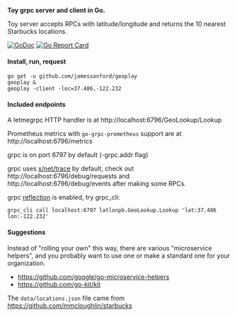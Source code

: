 **Toy grpc server and client in Go.**

Toy server accepts RPCs with latitude/longitude and returns the 10 nearest Starbucks locations.

[![GoDoc](https://godoc.org/github.com/jamessanford/geoplay?status.svg)](https://godoc.org/github.com/jamessanford/geoplay)
[![Go Report Card](https://goreportcard.com/badge/github.com/jamessanford/geoplay)](https://goreportcard.com/report/github.com/jamessanford/geoplay)

#### Install, run, request

```
go get -u github.com/jamessanford/geoplay
geoplay &
geoplay -client -loc=37.486,-122.232
```

#### Included endpoints

A letmegrpc HTTP handler is at http://localhost:6796/GeoLookup/Lookup

Prometheus metrics with `go-grpc-prometheus` support are at http://localhost:6796/metrics

grpc is on port 6797 by default (-grpc.addr flag)

grpc uses [x/net/trace](https://godoc.org/golang.org/x/net/trace) by default, check out http://localhost:6796/debug/requests and http://localhost:6796/debug/events after making some RPCs.

grpc [reflection](https://godoc.org/google.golang.org/grpc/reflection) is enabled, try grpc_cli:

```
grpc_cli call localhost:6797 latlonpb.GeoLookup.Lookup 'lat:37.486 lon:-122.232'
```

#### Suggestions

Instead of "rolling your own" this way, there are various "microservice helpers", and you probably want to use one or make a standard one for your organization.

-	https://github.com/google/go-microservice-helpers
-	https://github.com/go-kit/kit

The `data/locations.json` file came from https://github.com/mmcloughlin/starbucks
